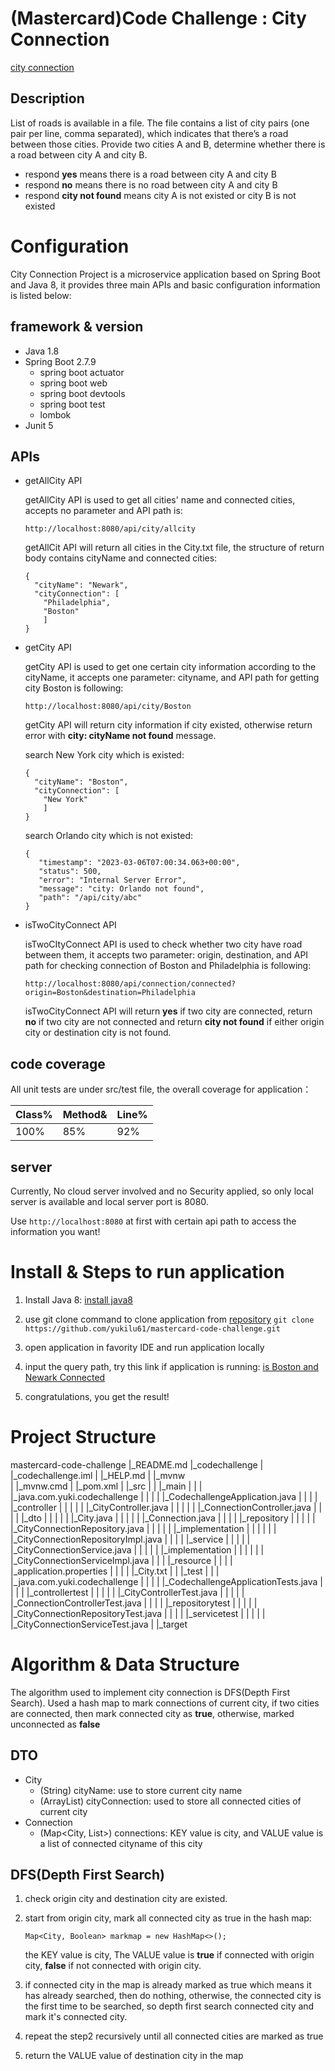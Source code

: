 # (Mastercard)Code Challenge : City Connection

[city connection](https://github.com/yukilu61/mastercard-code-challenge)

## Description
List of roads is available in a file. The file contains a list of city pairs (one pair per line, comma separated), which indicates that there’s a road between those cities. Provide two cities A and B, determine whether there is a road between city A and city B.

- respond **yes** means there is a road between city A and city B
- respond **no** means there is no road between city A and city B
- respond **city not found** means city A is not existed or city B is not existed

# Configuration

City Connection Project is a microservice application based on Spring Boot and Java 8, it provides three main APIs and basic configuration information is listed below: 

## framework & version

- Java 1.8
- Spring Boot 2.7.9
	- spring boot actuator
	- spring boot web
	- spring boot devtools
	- spring boot test
	- lombok
- Junit 5

## APIs

- getAllCity API 
  
  getAllCity API is used to get all cities' name and connected cities, accepts no parameter and API path is:
  
  ```
  http://localhost:8080/api/city/allcity
  ```
  getAllCit API will return all cities in the City.txt file, the structure of return body contains cityName and connected cities:
  
  ```
  {
    "cityName": "Newark",
    "cityConnection": [
      "Philadelphia",
      "Boston"
      ]
  }
  ```
  
- getCity API

  getCity API is used to get one certain city information according to the cityName, it accepts one parameter: cityname, and API path for getting city Boston is following:
   
  ```
  http://localhost:8080/api/city/Boston
  ```
  getCity API will return city information if city existed, otherwise return error with **city: cityName not found** message.
   
  search New York city which is existed:
  ```
  {
    "cityName": "Boston",
    "cityConnection": [
      "New York"
      ]
  }
  ```
  search Orlando city which is not existed:
  ```
  {
     "timestamp": "2023-03-06T07:00:34.063+00:00",
     "status": 500,
     "error": "Internal Server Error",
     "message": "city: Orlando not found",
     "path": "/api/city/abc"
  }
  ```
   
- isTwoCityConnect API
   
  isTwoCItyConnect API is used to check whether two city have road between them, it accepts two parameter: origin, destination, and API path for checking connection of Boston and Philadelphia is following:
  ```
  http://localhost:8080/api/connection/connected?origin=Boston&destination=Philadelphia
  ```
     
  isTwoCityConnect API will return **yes** if two city are connected, return **no** if two city are not connected and return **city not found** if either origin city or destination city is not found.

## code coverage

All unit tests are under src/test file, the overall coverage for application：

|  Class%   |  Method& |  Line%  |
|  ------   |  ------  |  -----  |
|   100%    |    85%   |   92%   |
     
## server

Currently, No cloud server involved and no Security applied, so only local server is available and local server port is 8080.

Use ```http://localhost:8080``` at first with certain api path to access the information you want!


# Install & Steps to run application

1. Install Java 8: [install java8](https://docs.oracle.com/javase/8/docs/technotes/guides/install/install_overview.html)
2. use git clone command to clone application from [repository](https://github.com/yukilu61/mastercard-code-challenge.git)
```git clone https://github.com/yukilu61/mastercard-code-challenge.git```

3. open application in favority IDE and run application locally
4. input the query path, try this link if application is running: [is Boston and Newark Connected](http://localhost:8080/api/connection/connected?origin=Boston&destination=Newark)
5. congratulations, you get the result!

# Project Structure

mastercard-code-challenge
|_README.md
|_codechallenge
| |_codechallenge.iml
| |_HELP.md
| |_mvnw  
| |_mvnw.cmd 
| |_pom.xml 
| |_src
| | |_main
| | | |_java.com.yuki.codechallenge
| | | | |_CodechallengeApplication.java
| | | | |_controller
| | | | | |_CityController.java
| | | | | |_ConnectionController.java
| | | | |_dto
| | | | | |_City.java
| | | | | |_Connection.java
| | | | |_repository
| | | | | |_CityConnectionRepository.java
| | | | | |_implementation
| | | | | | |_CityConnectionRepositoryImpl.java
| | | | |_service
| | | | | |_CityConnectionService.java
| | | | | |_implementation
| | | | | | |_CityConnectionServiceImpl.java
| | | |_resource
| | | | |_application.properties
| | | | |_City.txt
| | |_test
| | | |_java.com.yuki.codechallenge
| | | | |_CodechallengeApplicationTests.java
| | | | |_controllertest
| | | | | |_CityControllerTest.java
| | | | | |_ConnectionControllerTest.java
| | | | |_repositorytest
| | | | | |_CityConnectionRepositoryTest.java
| | | | |_servicetest
| | | | | |_CityConnectionServiceTest.java
| |_target

# Algorithm & Data Structure

The algorithm used to implement city connection is DFS(Depth First Search). 
Used a hash map to mark connections of current city, if two cities are connected, then mark connected city as **true**, otherwise, marked unconnected as **false**

## DTO

- City
  - (String) cityName: use to store current city name
  - (ArrayList<String>) cityConnection: used to store all connected cities of current city
- Connection
  - (Map<City, List<String>>) connections: KEY value is city, and VALUE value is a list of connected cityname of this city

## DFS(Depth First Search)

1.  check origin city and destination city are existed. 
2.  start from origin city, mark all connected city as true in the hash map: 

    ```Map<City, Boolean> markmap = new HashMap<>();```

    the KEY value is city, The VALUE value is **true** if connected with origin city, **false** if not connected with origin city.

3.  if connected city in the map is already marked as true which means it has already searched, then do nothing, otherwise, the connected city is the first time to be searched, so depth first search connected city and mark it's connected city.
4.  repeat the step2 recursively until all connected cities are marked as true
5.  return the VALUE value of destination city in the map








   
   
   
   
   
   
   
   
   
   
   
   
   
